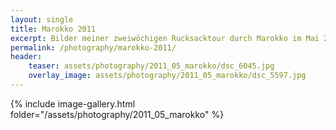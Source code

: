 ```yaml
---
layout: single
title: Marokko 2011
excerpt: Bilder meiner zweiwöchigen Rucksacktour durch Marokko im Mai 2011.
permalink: /photography/marokko-2011/
header:
    teaser: assets/photography/2011_05_marokko/dsc_6045.jpg
    overlay_image: assets/photography/2011_05_marokko/dsc_5597.jpg
---
```


{% include image-gallery.html folder="/assets/photography/2011_05_marokko" %}